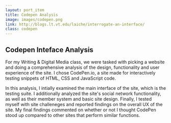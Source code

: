 ```yaml
---
layout: port_item
title: Codepen Analysis
image: images/codepen.png
link: http://blogs.lt.vt.edu/laiche/interrogate-an-interface/
class: codepen
---
```


## Codepen Inteface Analysis

For my Writing & Digital Media class, we were tasked with picking a website and doing a comprehensive analysis of the design, functionality and user experience of the site. I chose CodePen.io, a site made for interactively testing snippets of HTML, CSS and JavaScript code. 

In this analysis, I intially examined the main interface of the site, which is the testing suite. I additionally analyzed the site's social network functionality, as well as their member system and basic site design. Finally, I tested myself with site challeneges and reported findings on the overall UX of the site. My final findings commented on whether or not I thought CodePen stood up compared to other sites that perform similar functions. 
